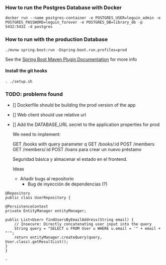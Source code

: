 ### How to run the Postgres Database with Docker

```
docker run --name postgres-container -e POSTGRES_USER=leguin_admin -e POSTGRES_PASSWORD=leguin_forever -e POSTGRES_DB=library_db -p 5432:5432 -d postgres
```

### How to run with the production Database

```
./mvnw spring-boot:run -Dspring-boot.run.profiles=prod
```

See the [Spring Boot Maven Plugin Documentation](https://docs.spring.io/spring-boot/docs/current/maven-plugin/reference/htmlsingle/#run.examples.specify-active-profiles) for more info

#### Install the git hooks

```
. ./setup.sh
```


### TODO: problems found

- [] Dockerfile should be building the prod version of the app
- [] Web client should use relative url
- [] Add the DATABASE_URL secret to the application properties for prod
  
  We need to implement: 

  GET /books with query parameter q
  GET /books/:id
  POST /members
  GET /members/:id
  POST /loans para crear un nuevo préstamo

  Seguridad básica y almacenar el estado en el frontend.

  Ideas
    - Añadir bugs al repositorio
      - Bug de inyección de dependencias (?)
  
```
@Repository
public class UserRepository {

@PersistenceContext
private EntityManager entityManager;

public List<User> findUsersByEmailAddress(String email) {
    // Insecure: Directly concatenating user input into the query
    String query = "SELECT u FROM User u WHERE u.email = '" + email + "'";
    return entityManager.createQuery(query, User.class).getResultList();
}
}
```
    - 
